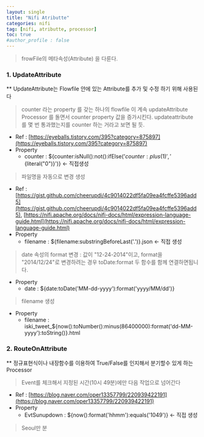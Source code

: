```yaml
---
layout: single
title: "Nifi Atributte"
categories: nifi
tag: [nifi, atributte, processor]
toc: true
#author_profile : false
---
```




> frowFile의 메타속성(Attribute) 을 다룬다.

### 1. UpdateAttribute
** UpdateAttribute는 Flowfile 안에 있는 Attribute를 추가 및 수정 하기 위해 사용된다

> counter  라는 property 를 갖는 하나의 flowfile 이 계속 updateAttribute Processor 를 돌면서 counter property 값을 증가시킨다. updateattribute 를 몇 번 통과했는지를 counter 하는 거라고 보면 될 듯.

* Ref : [https://eyeballs.tistory.com/395?category=875897](https://eyeballs.tistory.com/395?category=875897)
* Property
  - counter : ${counter:isNull():not():ifElse('${counter:plus(1)}','${literal("0")}')}   <- 직접생성

> 파일명을 자동으로 변경 생성

* Ref : [https://gist.github.com/cheerupdi/4c9014022df5fa09ea4fcffe5396add5](https://gist.github.com/cheerupdi/4c9014022df5fa09ea4fcffe5396add5), [https://nifi.apache.org/docs/nifi-docs/html/expression-language-guide.html](https://nifi.apache.org/docs/nifi-docs/html/expression-language-guide.html)
* Property
  - filename : ${filename:substringBeforeLast('.')}.json  <- 직접 생성



> date 속성의 format 변경 : 값이 "12-24-2014"이고, format을 "2014/12/24"로 변경하려는 경우 toDate:format 두 함수를 함께 연결하면됩니다.

* Property
  - date : ${date:toDate('MM-dd-yyyy'):format('yyyy/MM/dd')}

> filename 생성

* Property
  - filename : iski_tweet_${now():toNumber():minus(86400000):format('dd-MM-yyyy'):toString()}.html

### 2. RouteOnAttribute
** 정규표현식이나 내장함수를 이용하여 True/False를 인지해서 분기할수 있게 하는 Processor

> Event를 체크해서 지정된 시간(10시 49분)에만 다음 작업으로 넘어간다

* Ref : [https://blog.naver.com/oper13357799/220939422191](https://blog.naver.com/oper13357799/220939422191)
* Property
  - EvtSunupdown : ${now():format('hhmm'):equals('1049')}  <- 직접 생성

> Seoul만 분